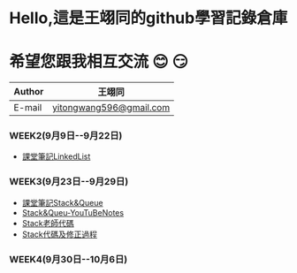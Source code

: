 Hello,這是王翊同的github學習記錄倉庫
==================
希望您跟我相互交流 :blush: :smirk:
=============================================



|Author|王翊同|
|---|---
|E-mail|yitongwang596@gmail.com

### WEEK2(9月9日--9月22日)
* [課堂筆記LinkedList](/Linkedlist/LearningNote20190924.txt)

### WEEK3(9月23日--9月29日)
* [課堂筆記Stack&Queue](/StackAndQueue/Stack&Queue.md)
* [Stack&Queu-YouTuBeNotes](/StackAndQueue/Stack&Queue-YouTuBeNotes.md)
* [Stack老師代碼](/StackAndQueue/Stack老師代碼.md)
* [Stack代碼及修正過程](/StackAndQueue/Stack代碼及修正過程.md)

### WEEK4(9月30日--10月6日)
